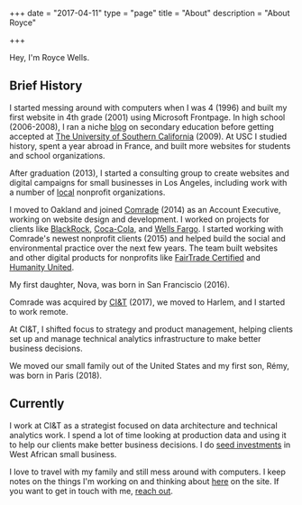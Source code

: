 
+++
date = "2017-04-11"
type = "page"
title = "About"
description = "About Royce"

+++

Hey, I'm Royce Wells. 


<!--more-->

## Brief History

I started messing around with computers when I was 4 (1996) and built my first website in 4th grade (2001) using Microsoft Frontpage. In high school (2006-2008), I ran a niche [blog](http://wellsoneducation.wordpress.com) on secondary education before getting accepted at [The University of Southern California](https://usc.edu) (2009). At USC I studied history, spent a year abroad in France, and built more websites for students and school organizations. 

After graduation (2013), I started a consulting group to create websites and digital campaigns for small businesses in Los Angeles, including work with a number of [local](http://wisereaderstoleaders.org/) nonprofit organizations. 

I moved to Oakland and joined [Comrade](http://comradeagency.com) (2014) as an Account Executive, working on website design and development. I worked on projects for clients like [BlackRock](https://blackrock.com), [Coca-Cola](https://us.coca-cola.com/), and [Wells Fargo](https://www.wellsfargo.com/). I started working with Comrade's newest nonprofit clients (2015) and helped build the social and environmental practice over the next few years. The team built websites and other digital products for nonprofits like [FairTrade Certified](https://fairtradecertified.org) and [Humanity United](https://humanityunited.org). 

My first daughter, Nova, was born in San Franciscio (2016). 

Comrade was acquired by [CI&T](https://us.ciandt.com) (2017), we moved to Harlem, and I started to work remote.

At CI&T, I shifted focus to strategy and product management, helping clients set up and manage technical analytics infrastructure to make better business decisions.

We moved our small family out of the United States and my first son, Rémy, was born in Paris (2018).

## Currently

I work at CI&T as a strategist focused on data architecture and technical analytics work. I spend a lot of time looking at production data and using it to help our clients make better business decisions. I do [seed investments](https://voltaequity.com/) in West African small business.

I love to travel with my family and still mess around with computers. I keep notes on the things I'm working on and thinking about [here](/writing/) on the site. If you want to get in touch with me, [reach out](/contact/). 
